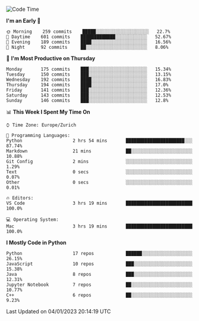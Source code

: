 <!--START_SECTION:waka-->
![Code Time](http://img.shields.io/badge/Code%20Time-2%2C540%20hrs%2022%20mins-blue)

**I'm an Early 🐤** 

```text
🌞 Morning    259 commits    █████░░░░░░░░░░░░░░░░░░░░   22.7% 
🌆 Daytime    601 commits    █████████████░░░░░░░░░░░░   52.67% 
🌃 Evening    189 commits    ████░░░░░░░░░░░░░░░░░░░░░   16.56% 
🌙 Night      92 commits     ██░░░░░░░░░░░░░░░░░░░░░░░   8.06%

```
📅 **I'm Most Productive on Thursday** 

```text
Monday       175 commits    ███░░░░░░░░░░░░░░░░░░░░░░   15.34% 
Tuesday      150 commits    ███░░░░░░░░░░░░░░░░░░░░░░   13.15% 
Wednesday    192 commits    ████░░░░░░░░░░░░░░░░░░░░░   16.83% 
Thursday     194 commits    ████░░░░░░░░░░░░░░░░░░░░░   17.0% 
Friday       141 commits    ███░░░░░░░░░░░░░░░░░░░░░░   12.36% 
Saturday     143 commits    ███░░░░░░░░░░░░░░░░░░░░░░   12.53% 
Sunday       146 commits    ███░░░░░░░░░░░░░░░░░░░░░░   12.8%

```


📊 **This Week I Spent My Time On** 

```text
⌚︎ Time Zone: Europe/Zurich

💬 Programming Languages: 
Python                   2 hrs 54 mins       ██████████████████████░░░   87.74% 
Markdown                 21 mins             ██░░░░░░░░░░░░░░░░░░░░░░░   10.88% 
Git Config               2 mins              ░░░░░░░░░░░░░░░░░░░░░░░░░   1.29% 
Text                     0 secs              ░░░░░░░░░░░░░░░░░░░░░░░░░   0.07% 
Other                    0 secs              ░░░░░░░░░░░░░░░░░░░░░░░░░   0.01%

🔥 Editors: 
VS Code                  3 hrs 19 mins       █████████████████████████   100.0%

💻 Operating System: 
Mac                      3 hrs 19 mins       █████████████████████████   100.0%

```

**I Mostly Code in Python** 

```text
Python                   17 repos            ██████░░░░░░░░░░░░░░░░░░░   26.15% 
JavaScript               10 repos            ███░░░░░░░░░░░░░░░░░░░░░░   15.38% 
Java                     8 repos             ███░░░░░░░░░░░░░░░░░░░░░░   12.31% 
Jupyter Notebook         7 repos             ██░░░░░░░░░░░░░░░░░░░░░░░   10.77% 
C++                      6 repos             ██░░░░░░░░░░░░░░░░░░░░░░░   9.23%

```



 Last Updated on 04/01/2023 20:14:19 UTC
<!--END_SECTION:waka-->　　
